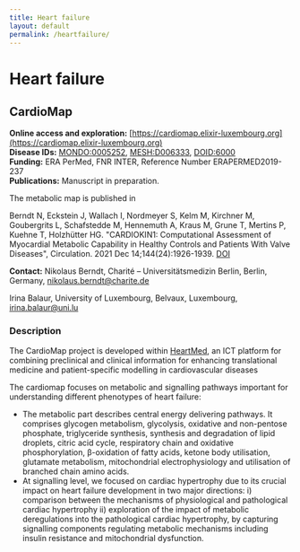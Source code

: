```yaml
---
title: Heart failure
layout: default
permalink: /heartfailure/
---
```


# Heart failure
## CardioMap

**Online access and exploration:**  [https://cardiomap.elixir-luxembourg.org](https://cardiomap.elixir-luxembourg.org)  
**Disease IDs:** [MONDO:0005252](https://www.ebi.ac.uk/ols/ontologies/mondo/terms?short_form=MONDO_0005252), [MESH:D006333](https://www.ncbi.nlm.nih.gov/mesh/D006333), [DOID:6000](https://disease-ontology.org/?id=DOID:6000)  
**Funding:** ERA PerMed, FNR INTER, Reference Number ERAPERMED2019-237  
**Publications:** Manuscript in preparation. 

The metabolic map is published in 

Berndt N, Eckstein J, Wallach I, Nordmeyer S, Kelm M, Kirchner M, Goubergrits L, Schafstedde M, Hennemuth A, Kraus M, Grune T, Mertins P, Kuehne T, Holzhütter HG. "CARDIOKIN1: Computational Assessment of Myocardial Metabolic Capability in Healthy Controls and Patients With Valve Diseases", Circulation. 2021 Dec 14;144(24):1926-1939. [DOI](10.1161/CIRCULATIONAHA.121.055646)  

**Contact:** Nikolaus Berndt, Charité – Universitätsmedizin Berlin, Berlin, Germany, nikolaus.berndt@charite.de

Irina Balaur, University of Luxembourg, Belvaux, Luxembourg, irina.balaur@uni.lu  

### Description

The CardioMap project is developed within [HeartMed](https://www.fnr.lu/projects/heartmed-an-ict-platform-combining-preclinical-and-clinical-information-for-patient-specific-modelling-in-cardiovascular-medicine-to-improve-diagnosis-and-help-clinical-decision-making/), an ICT platform for combining preclinical and clinical information for enhancing translational medicine and patient-specific modelling in cardiovascular diseases

The cardiomap focuses on metabolic and signalling pathways important for understanding different phenotypes of heart failure:
- The metabolic part describes central energy delivering pathways. It comprises glycogen
metabolism, glycolysis, oxidative and non-pentose phosphate, triglyceride synthesis, synthesis and degradation of lipid droplets, citric acid cycle, respiratory chain and oxidative phosphorylation, β-oxidation of fatty acids, ketone body utilisation, glutamate metabolism, mitochondrial electrophysiology and utilisation of branched chain amino acids.
- At signalling level, we focused on cardiac hypertrophy due to its crucial impact on heart failure development in two major directions: i) comparison between the mechanisms of physiological and pathological cardiac hypertrophy ii) exploration of the impact of metabolic deregulations into the pathological cardiac hypertrophy, by capturing signalling components regulating metabolic mechanisms including insulin resistance and mitochondrial dysfunction.



